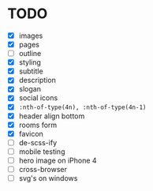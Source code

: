 # TODO

- [x] images
- [x] pages
- [ ] outline
- [x] styling
- [x] subtitle
- [x] description
- [x] slogan
- [x] social icons
- [x] `:nth-of-type(4n), :nth-of-type(4n-1)`
- [x] header align bottom
- [x] rooms form
- [x] favicon
- [ ] de-scss-ify
- [ ] mobile testing
- [ ] hero image on iPhone 4
- [ ] cross-browser
- [ ] svg's on windows
